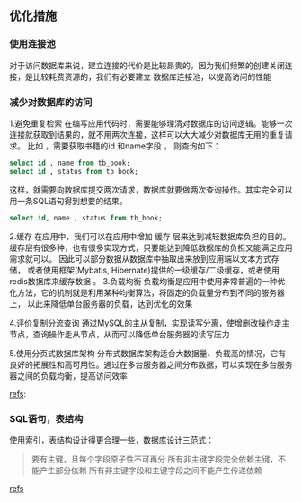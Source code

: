 ## 优化措施

### 使用连接池
对于访问数据库来说，建立连接的代价是比较昂贵的，因为我们频繁的创建关闭连接，是比较耗费资源的，我们有必要建立 数据库连接池，以提高访问的性能

### 减少对数据库的访问
1.避免重复检索
在编写应用代码时，需要能够理清对数据库的访问逻辑。能够一次连接就获取到结果的，就不用两次连接，这样可以大大减少对数据库无用的重复请求。
比如 ，需要获取书籍的id 和name字段 ， 则查询如下：
```SQL
select id , name from tb_book;
select id , status from tb_book;
```
这样，就需要向数据库提交两次请求，数据库就要做两次查询操作。其实完全可以用一条SQL语句得到想要的结果。
```SQL
select id, name , status from tb_book;
```
2.缓存
在应用中，我们可以在应用中增加 缓存 层来达到减轻数据库负担的目的。缓存层有很多种，也有很多实现方式，只要能达到降低数据库的负担又能满足应用需求就可以。
因此可以部分数据从数据库中抽取出来放到应用端以文本方式存储， 或者使用框架(Mybatis, Hibernate)提供的一级缓存/二级缓存，或者使用redis数据库来缓存数据 。
3.负载均衡
负载均衡是应用中使用非常普遍的一种优化方法，它的机制就是利用某种均衡算法，将固定的负载量分布到不同的服务器上， 以此来降低单台服务器的负载，达到优化的效果

4.评价复制分流查询
通过MySQL的主从复制，实现读写分离，使增删改操作走主节点，查询操作走从节点，从而可以降低单台服务器的读写压力

5.使用分页式数据库架构
分布式数据库架构适合大数据量、负载高的情况，它有良好的拓展性和高可用性。通过在多台服务器之间分布数据，可以实现在多台服务器之间的负载均衡，提高访问效率

[refs](https://blog.51cto.com/u_15127571/3575663): 

### SQL语句，表结构
使用索引，表结构设计得更合理一些，数据库设计三范式：
> 要有主键，且每个字段原子性不可再分
> 所有非主键字段完全依赖主键，不能产生部分依赖
> 所有非主键字段和主键字段之间不能产生传递依赖

[refs](https://www.jianshu.com/p/3e97c2a1687b)